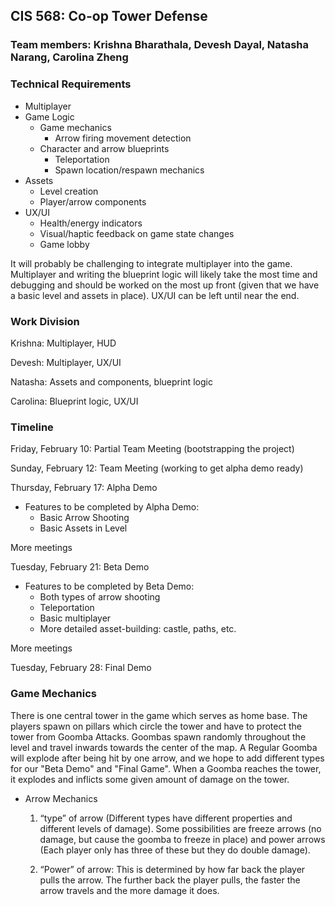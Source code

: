 ## CIS 568: Co-op Tower Defense
### Team members: Krishna Bharathala, Devesh Dayal, Natasha Narang, Carolina Zheng

### Technical Requirements
 * Multiplayer
 * Game Logic
    * Game mechanics
      * Arrow firing movement detection
    * Character and arrow blueprints
       * Teleportation
       * Spawn location/respawn mechanics 
 * Assets
    * Level creation
    * Player/arrow components
 * UX/UI
    * Health/energy indicators
    * Visual/haptic feedback on game state changes
    * Game lobby

It will probably be challenging to integrate multiplayer into the game. Multiplayer and writing the blueprint logic will likely take the most time and debugging and should be worked on the most up front (given that we have a basic level and assets in place). UX/UI can be left until near the end.

### Work Division
Krishna: Multiplayer, HUD

Devesh: Multiplayer, UX/UI

Natasha: Assets and components, blueprint logic

Carolina: Blueprint logic, UX/UI

### Timeline
Friday, February 10: Partial Team Meeting (bootstrapping the project)

Sunday, February 12: Team Meeting (working to get alpha demo ready)

Thursday, February 17: Alpha Demo
* Features to be completed by Alpha Demo:
   * Basic Arrow Shooting
   * Basic Assets in Level

More meetings

Tuesday, February 21: Beta Demo
* Features to be completed by Beta Demo:
  * Both types of arrow shooting
  * Teleportation
  * Basic multiplayer 
  * More detailed asset-building: castle, paths, etc.
  
More meetings

Tuesday, February 28: Final Demo

### Game Mechanics
There is one central tower in the game which serves as home base. The players spawn on pillars which circle the tower and have to protect the tower from Goomba Attacks. Goombas spawn randomly throughout the level and travel inwards towards the center of the map. A Regular Goomba will explode after being hit by one arrow, and we hope to add different types for our "Beta Demo" and "Final Game". When a Goomba reaches the tower, it explodes and inflicts some given amount of damage on the tower.  

* Arrow Mechanics

   1. “type” of arrow (Different types have different properties and different levels of damage). Some possibilities are freeze arrows (no damage, but cause the goomba to freeze in place) and power arrows (Each player only has three of these but they do double damage).

   2. “Power” of arrow: This is determined by how far back the player pulls the arrow. The further back the player pulls, the faster the arrow travels and the more damage it does.





